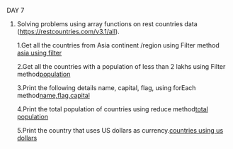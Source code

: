 DAY 7

1. Solving problems using array functions on rest countries data (https://restcountries.com/v3.1/all).

    1.Get all the countries from Asia continent /region using Filter method [asia using filter](./filter.js)

    2.Get all the countries with a population of less than 2 lakhs using Filter method[population](./population.js)

    3.Print the following details name, capital, flag, using forEach method[name,flag,capital](./name,capital,flag.js)

    4.Print the total population of countries using reduce method[total population](./total%20population.js)

    5.Print the country that uses US dollars as currency.[countries using us dollars](./country%20using%20us%20dollar.js)

